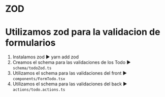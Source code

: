 # ZOD 
# Utilizamos zod para la validacion de formularios
1. Instalamos zod ► yarn add zod
2. Creamos el schema para las validaciones de los Todo ► `schema/todoZod.ts`
3. Utilizamos el schema para las validaciones del front ► `components/FormTodo.tsx`
4. Utilizamos el schema para las validaciones del back ► `actions/todo.actions.ts`